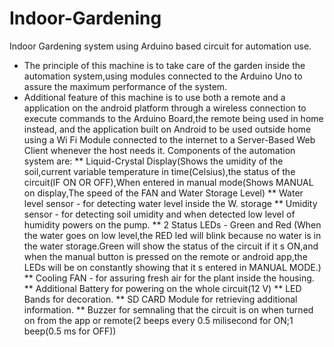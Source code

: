 # Indoor-Gardening
Indoor Gardening system using Arduino based circuit for automation use.
* The principle of this machine is to take care of the garden inside the automation system,using modules connected to the Arduino Uno to assure the maximum 
performance of the system.
* Additional feature of this machine is to use both a remote and a application on the android platform through a wireless connection to execute commands to the Arduino Board,the remote being used in home instead, and the application built on Android to be used outside home using a Wi Fi Module connected to the internet to a Server-Based Web Client whenever the host needs it.
Components of the automation system are:
** Liquid-Crystal Display(Shows the umidity of the soil,current variable temperature in time(Celsius),the status of the circuit(IF ON OR OFF),When entered in manual mode(Shows MANUAL on display,The speed of the FAN and Water Storage Level)
** Water level sensor - for detecting water level inside the W. storage
** Umidity sensor - for detecting soil umidity and when detected low level of humidity powers on the pump.
** 2 Status LEDs - Green and Red (When the water goes on low level,the RED led will blink because no water is in the water storage.Green will show the status of the circuit if it s ON,and when the manual button is pressed on the remote or android app,the LEDs will be on constantly showing that it s entered in MANUAL MODE.)
** Cooling FAN - for assuring fresh air for the plant inside the housing.
** Additional Battery for powering on the whole circuit(12 V)
** LED Bands for decoration.
** SD CARD Module for retrieving additional information.
** Buzzer for semnaling that the circuit is on when turned on from the app or remote(2 beeps every 0.5 milisecond for ON;1 beep(0.5 ms for OFF))
